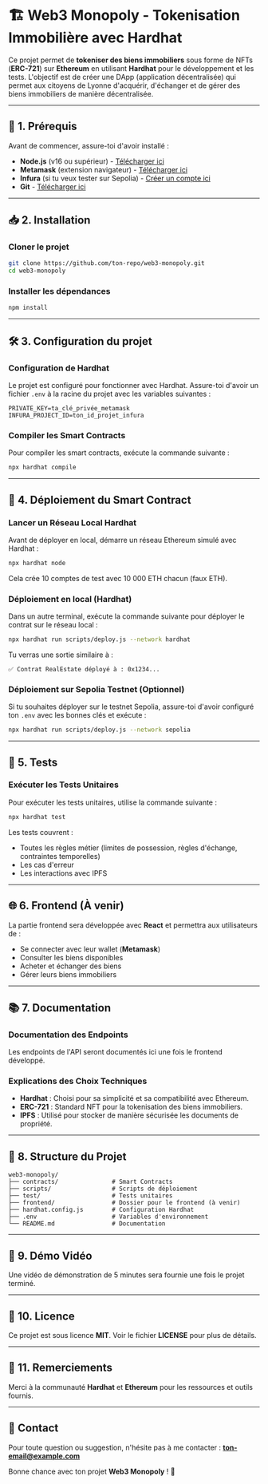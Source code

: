 # 🏗 Web3 Monopoly - Tokenisation Immobilière avec Hardhat

Ce projet permet de **tokeniser des biens immobiliers** sous forme de NFTs (**ERC-721**) sur **Ethereum** en utilisant **Hardhat** pour le développement et les tests. L'objectif est de créer une DApp (application décentralisée) qui permet aux citoyens de Lyonne d'acquérir, d'échanger et de gérer des biens immobiliers de manière décentralisée.

---

## 📌 1. Prérequis

Avant de commencer, assure-toi d'avoir installé :

- **Node.js** (v16 ou supérieur) - [Télécharger ici](https://nodejs.org/)
- **Metamask** (extension navigateur) - [Télécharger ici](https://metamask.io/)
- **Infura** (si tu veux tester sur Sepolia) - [Créer un compte ici](https://infura.io/)
- **Git** - [Télécharger ici](https://git-scm.com/)

---

## 📥 2. Installation

### Cloner le projet

```bash
git clone https://github.com/ton-repo/web3-monopoly.git
cd web3-monopoly
```

### Installer les dépendances

```bash
npm install
```

---

## 🛠 3. Configuration du projet

### Configuration de Hardhat

Le projet est configuré pour fonctionner avec Hardhat. Assure-toi d'avoir un fichier `.env` à la racine du projet avec les variables suivantes :

```plaintext
PRIVATE_KEY=ta_clé_privée_metamask
INFURA_PROJECT_ID=ton_id_projet_infura
```

### Compiler les Smart Contracts

Pour compiler les smart contracts, exécute la commande suivante :

```bash
npx hardhat compile
```

---

## 🚀 4. Déploiement du Smart Contract

### Lancer un Réseau Local Hardhat

Avant de déployer en local, démarre un réseau Ethereum simulé avec Hardhat :

```bash
npx hardhat node
```

Cela crée 10 comptes de test avec 10 000 ETH chacun (faux ETH).

### Déploiement en local (Hardhat)

Dans un autre terminal, exécute la commande suivante pour déployer le contrat sur le réseau local :

```bash
npx hardhat run scripts/deploy.js --network hardhat
```

Tu verras une sortie similaire à :

```plaintext
✅ Contrat RealEstate déployé à : 0x1234...
```

### Déploiement sur Sepolia Testnet (Optionnel)

Si tu souhaites déployer sur le testnet Sepolia, assure-toi d'avoir configuré ton `.env` avec les bonnes clés et exécute :

```bash
npx hardhat run scripts/deploy.js --network sepolia
```

---

## 🧪 5. Tests

### Exécuter les Tests Unitaires

Pour exécuter les tests unitaires, utilise la commande suivante :

```bash
npx hardhat test
```

Les tests couvrent :

- Toutes les règles métier (limites de possession, règles d'échange, contraintes temporelles)
- Les cas d'erreur
- Les interactions avec IPFS

---

## 🌐 6. Frontend (À venir)

La partie frontend sera développée avec **React** et permettra aux utilisateurs de :

- Se connecter avec leur wallet (**Metamask**)
- Consulter les biens disponibles
- Acheter et échanger des biens
- Gérer leurs biens immobiliers

---

## 📚 7. Documentation

### Documentation des Endpoints

Les endpoints de l'API seront documentés ici une fois le frontend développé.

### Explications des Choix Techniques

- **Hardhat** : Choisi pour sa simplicité et sa compatibilité avec Ethereum.
- **ERC-721** : Standard NFT pour la tokenisation des biens immobiliers.
- **IPFS** : Utilisé pour stocker de manière sécurisée les documents de propriété.

---

## 📂 8. Structure du Projet

```plaintext
web3-monopoly/
├── contracts/               # Smart Contracts
├── scripts/                 # Scripts de déploiement
├── test/                    # Tests unitaires
├── frontend/                # Dossier pour le frontend (à venir)
├── hardhat.config.js        # Configuration Hardhat
├── .env                     # Variables d'environnement
└── README.md                # Documentation
```

---

## 🎥 9. Démo Vidéo

Une vidéo de démonstration de 5 minutes sera fournie une fois le projet terminé.

---

## 📜 10. Licence

Ce projet est sous licence **MIT**. Voir le fichier **LICENSE** pour plus de détails.

---

## 🙏 11. Remerciements

Merci à la communauté **Hardhat** et **Ethereum** pour les ressources et outils fournis.

---

## 📧 Contact

Pour toute question ou suggestion, n'hésite pas à me contacter : **ton-email@example.com**

Bonne chance avec ton projet **Web3 Monopoly** ! 🚀
